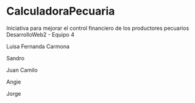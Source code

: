 # CalculadoraPecuaria
Iniciativa para mejorar el control financiero de los productores pecuarios
DesarrolloWeb2 - Equipo 4

Luisa Fernanda Carmona

Sandro 

Juan Camilo

Angie

Jorge

